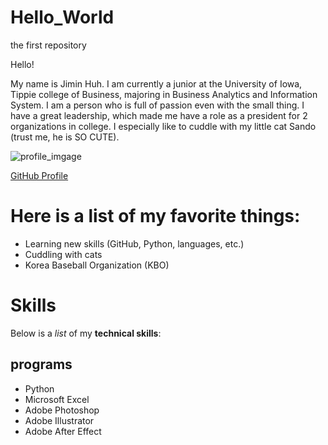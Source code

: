 # Hello_World
the first repository

Hello!

My name is Jimin Huh.
I am currently a junior at the University of Iowa, Tippie college of Business, majoring in Business Analytics and Information System.
I am a person who is full of passion even with the small thing.
I have a great leadership, which made me have a role as a president for 2 organizations in college.
I especially like to cuddle with my little cat Sando (trust me, he is SO CUTE).

![profile_imgage](https://avatars2.githubusercontent.com/u/72235190?s=400&u=0104f5312351ca43fe4415aaefe7de7d60648b80&v=4)

[GitHub Profile](https://github.com/jimin-huh)

# Here is a list of my favorite things:
- Learning new skills (GitHub, Python, languages, etc.)
- Cuddling with cats
- Korea Baseball Organization (KBO)

# Skills
Below is a _list_ of my **technical skills**:
## programs
- Python
- Microsoft Excel
- Adobe Photoshop
- Adobe Illustrator
- Adobe After Effect
